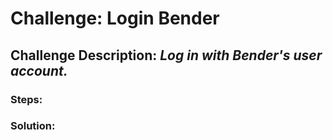 # Challenge: Login Bender
## Challenge Description: *Log in with Bender's user account.*

### Steps: 


### Solution:
